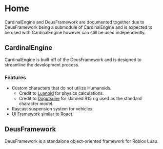 # Home

CardinalEngine and DeusFramework are documented together due to DeusFramework being a submodule of CardinalEngine and is expected to be used with CardinalEngine however can still be used independently.

## CardinalEngine

CardinalEngine is built off of the DeusFramework and is designed to streamline the development process.

### Features
* Custom characters that do not utilize Humanoids.
    * Credit to [Luanoid](https://github.com/LPGhatguy/luanoid) for physics calculations.
    * Credit to [Dogutsune](https://devforum.roblox.com/t/dogu15-an-improved-r15-rig-mesh-deformation/532832) for skinned R15 rig used as the standard character model.
* Raycast suspension system for vehicles.
* UI Framework similar to [Roact](https://github.com/Roblox/roact).

## DeusFramework

DeusFramework is a standalone object-oriented framework for Roblox Luau.